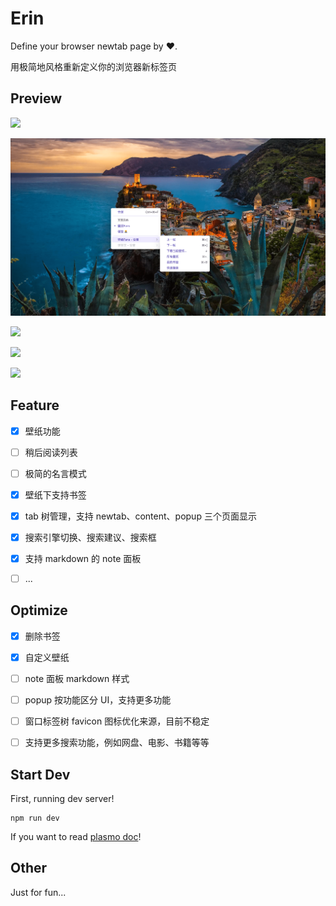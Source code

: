 # Erin

Define your browser newtab page by ❤️.

用极简地风格重新定义你的浏览器新标签页



## Preview

![](https://i.imgur.com/MF3jWNF.jpeg)

![image-20230628004333170](./docs/image-20230628004333170-min.png)

![](https://i.imgur.com/MF3jWNF.jpeg)

![](https://i.imgur.com/MF3jWNF.jpeg)

![](https://i.imgur.com/imVHImL.png)



## Feature

- [x] 壁纸功能
- [ ] 稍后阅读列表
- [ ] 极简的名言模式
- [x] 壁纸下支持书签
- [x] tab 树管理，支持 newtab、content、popup 三个页面显示
- [x] 搜索引擎切换、搜索建议、搜索框
- [x] 支持 markdown 的 note 面板
- [ ] ...



## Optimize

- [x] 删除书签
- [x]  自定义壁纸
- [ ] note 面板 markdown 样式
- [ ] popup 按功能区分 UI，支持更多功能
- [ ] 窗口标签树 favicon 图标优化来源，目前不稳定
- [ ] 支持更多搜索功能，例如网盘、电影、书籍等等



## Start Dev

First, running dev server!

```
npm run dev
```

If you want to read [plasmo doc](https://docs.plasmo.com/)!





## Other

Just for fun...
